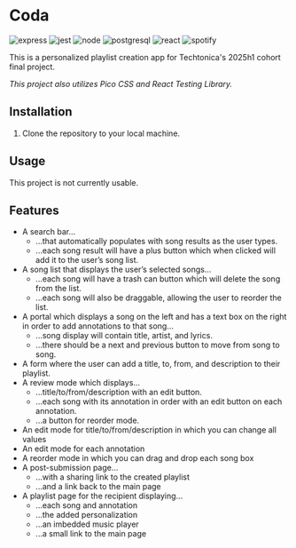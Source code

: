 # Coda

![express](https://img.shields.io/badge/Express%20js-000000?style=for-the-badge&logo=express&logoColor=white) ![jest](https://img.shields.io/badge/Jest-C21325?style=for-the-badge&logo=jest&logoColor=white) ![node](https://img.shields.io/badge/Node%20js-339933?style=for-the-badge&logo=nodedotjs&logoColor=white) ![postgresql](https://img.shields.io/badge/PostgreSQL-green?style=for-the-badge) ![react](https://img.shields.io/badge/React-20232A?style=for-the-badge&logo=react&logoColor=61DAFB) ![spotify](https://img.shields.io/badge/Spotify-1ED760?&style=for-the-badge&logo=spotify&logoColor=white)

This is a personalized playlist creation app for Techtonica's 2025h1 cohort final project.

*This project also utilizes Pico CSS and React Testing Library.*

## Installation

1. Clone the repository to your local machine.

## Usage

This project is not currently usable.

## Features

- A search bar...
  - ...that automatically populates with song results as the user types.
  - ...each song result will have a plus button which when clicked will add it to the user’s song list.
- A song list that displays the user’s selected songs...
  - ...each song will have a trash can button which will delete the song from the list.
  - ...each song will also be draggable, allowing the user to reorder the list.
- A portal which displays a song on the left and has a text box on the right in order to add annotations to that song...
  - ...song display will contain title, artist, and lyrics.
  - ...there should be a next and previous button to move from song to song.
- A form where the user can add a title, to, from, and description to their playlist.
- A review mode which displays...
  - ...title/to/from/description with an edit button.
  - ...each song with its annotation in order with an edit button on each annotation.
  - ...a button for reorder mode.
- An edit mode for title/to/from/description in which you can change all values
- An edit mode for each annotation
- A reorder mode in which you can drag and drop each song box
- A post-submission page...
  - ...with a sharing link to the created playlist
  - ...and a link back to the main page
- A playlist page for the recipient displaying...
  - ...each song and annotation
  - ...the added personalization
  - ...an imbedded music player
  - ...a small link to the main page